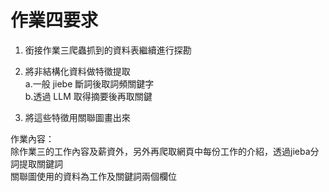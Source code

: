 作業四要求  
===
1. 銜接作業三爬蟲抓到的資料表繼續進行探勘  

2. 將非結構化資料做特徵提取  
    a.一般 jiebe 斷詞後取詞頻關鍵字  
    b.透過 LLM 取得摘要後再取關鍵  
    

4. 將這些特徵用關聯圖畫出來 

作業內容：  
除作業三的工作內容及薪資外，另外再爬取網頁中每份工作的介紹，透過jieba分詞提取關鍵詞  
關聯圖使用的資料為工作及關鍵詞兩個欄位
